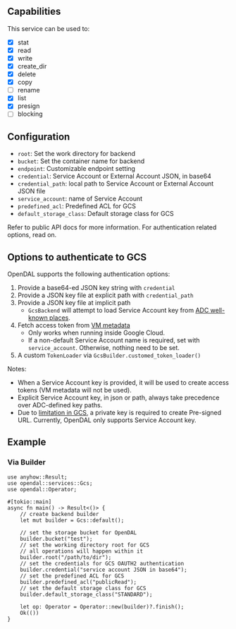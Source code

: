 ## Capabilities

This service can be used to:

- [x] stat
- [x] read
- [x] write
- [x] create_dir
- [x] delete
- [x] copy
- [ ] rename
- [x] list
- [x] presign
- [ ] blocking

## Configuration

- `root`: Set the work directory for backend
- `bucket`: Set the container name for backend
- `endpoint`: Customizable endpoint setting
- `credential`: Service Account or External Account JSON, in base64
- `credential_path`: local path to Service Account or External Account JSON file
- `service_account`: name of Service Account
- `predefined_acl`: Predefined ACL for GCS
- `default_storage_class`: Default storage class for GCS

Refer to public API docs for more information. For authentication related options, read on.

## Options to authenticate to GCS

OpenDAL supports the following authentication options:

1. Provide a base64-ed JSON key string with `credential`
2. Provide a JSON key file at explicit path with `credential_path`
3. Provide a JSON key file at implicit path
    - `GcsBackend` will attempt to load Service Account key from [ADC well-known places](https://cloud.google.com/docs/authentication/application-default-credentials).
4. Fetch access token from [VM metadata](https://cloud.google.com/docs/authentication/rest#metadata-server)
    - Only works when running inside Google Cloud.
    - If a non-default Service Account name is required, set with `service_account`. Otherwise, nothing need to be set.
5. A custom `TokenLoader` via `GcsBuilder.customed_token_loader()`

Notes:

- When a Service Account key is provided, it will be used to create access tokens (VM metadata will not be used).
- Explicit Service Account key, in json or path, always take precedence over ADC-defined key paths.
- Due to [limitation in GCS](https://cloud.google.com/storage/docs/authentication/signatures#signing-process), a private key is required to create Pre-signed URL. Currently, OpenDAL only supports Service Account key.

## Example

### Via Builder

```rust,no_run
use anyhow::Result;
use opendal::services::Gcs;
use opendal::Operator;

#[tokio::main]
async fn main() -> Result<()> {
    // create backend builder
    let mut builder = Gcs::default();

    // set the storage bucket for OpenDAL
    builder.bucket("test");
    // set the working directory root for GCS
    // all operations will happen within it
    builder.root("/path/to/dir");
    // set the credentials for GCS OAUTH2 authentication
    builder.credential("service account JSON in base64");
    // set the predefined ACL for GCS
    builder.predefined_acl("publicRead");
    // set the default storage class for GCS
    builder.default_storage_class("STANDARD");

    let op: Operator = Operator::new(builder)?.finish();
    Ok(())
}
```
